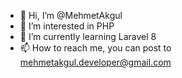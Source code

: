 - 👋 Hi, I’m @MehmetAkgul
- 👀 I’m interested in PHP
- 🌱 I’m currently learning Laravel 8 
 - 📫 How to reach me, you can  post to mehmetakgul.developer@gmail.com 

 

